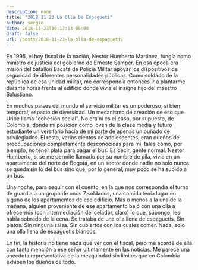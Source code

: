 ```yaml
---
description: none
title: "2018 11 23 La Olla De Espagueti"
author: sergio
date: 2018-11-23T19:17:13-05:00
draft: false
url: /posts/2018-11-23-la-olla-de-espagueti/
---
```

En 1995, el hoy fiscal de la nación, Nestor Humberto Martinez, fungía como
ministro de justicia del gobierno de Ernesto Samper. En esa época era misión del
batallón Bacatá de Policia Militar apoyar los dispositivos de seguridad de
diferentes personalidades públicas. Como soldado de la república de esa
unidad militar, me correspondía entonces ir a plantarme durante horas frente al
edificio donde vivía el insigne hijo del maestro Salustiano.

En muchos países del mundo el servicio militar es un poderoso, si bien temporal,
espacio de diversidad. Un mecanismo de creación de eso que Uribe llama "cohesión
social". No era ni es el caso, por supuesto, de Colombia, donde mi posición como
joven de la clase media y futuro estudiante universitario hacía de mí parte de
apenas un puñado de privilegiados. El resto, varios cientos de adolescentes,
eran dueños de preocupaciones completamente desconocidas para mí, tales cómo,
por ejemplo, no tener plata para pagar el bus. Es decir, gente normal. Nestor
Humberto, si se me permite llamarlo por su nombre de pila, vivía en un
apartamento del norte de Bogotá, en un sector donde nadie no solo nunca se queda
sin lo del bus sino que, por lo general, muy poco se ha subido a un bus.

Una noche, para seguir con el cuento, en la que nos correspondía el turno de
guardia a un grupo de unos 7 soldados, una comida tenía lugar en alguno de los
apartamentos de ese edificio. Más o menos a la una de la mañana, alguien
proveniente de ese apartamento bajó con una olla a ofrecernos (con
intermediación del celador, claro) lo que, supongo, les había sobrado de la
cena. Se trataba de una olla llena de espaguetis. Sin platos. Sin ninguna
salsa. Sin cubiertos con los cuales comer. Nada, solo una olla llena de
espaguetis blancos.

En fin, la historia no tiene nada que ver con el fiscal, pero me acordé de ella
con tanta mención a ese señor ultimamente en las noticias. Me parece una
anecdota representativa de la mezquindad sin limites que en Colombia exhiben los
dueños de todo.





